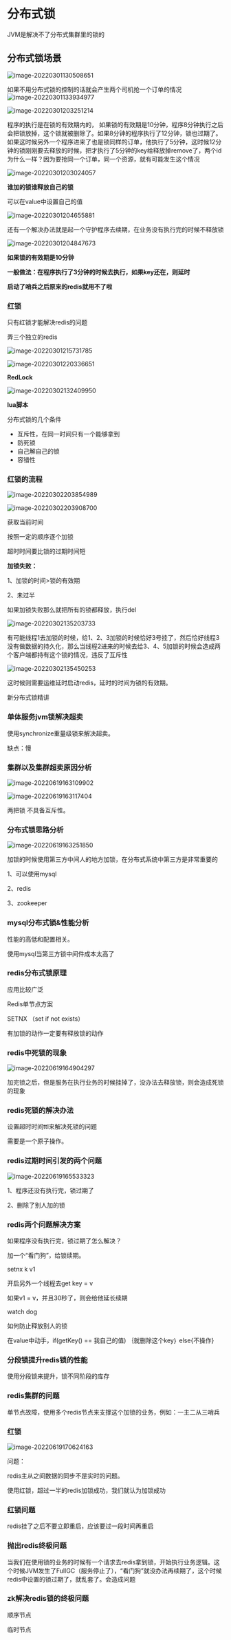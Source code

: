 # 分布式锁



JVM是解决不了分布式集群里的锁的



## 分布式锁场景

![image-20220301130508651](https://lyx-study-note-image.oss-cn-shenzhen.aliyuncs.com/img/image-20220301130508651.png)

如果不用分布式锁的控制的话就会产生两个司机抢一个订单的情况![image-20220301133934977](https://lyx-study-note-image.oss-cn-shenzhen.aliyuncs.com/img/image-20220301133934977.png)





![image-20220301203251214](https://lyx-study-note-image.oss-cn-shenzhen.aliyuncs.com/img/image-20220301203251214.png)



程序的执行是在锁的有效期内的， 如果锁的有效期是10分钟，程序8分钟执行之后会把锁放掉，这个锁就被删除了。如果8分钟的程序执行了12分钟，锁也过期了。如果这时候另外一个程序进来了也是锁同样的订单，他执行了5分钟，这时候12分钟的锁刚刚要去释放的时候，把才执行了5分钟的key给释放掉remove了，两个id为什么一样？因为要抢同一个订单，同一个资源，就有可能发生这个情况



![image-20220301203024057](https://lyx-study-note-image.oss-cn-shenzhen.aliyuncs.com/img/image-20220301203024057.png) 



**谁加的锁谁释放自己的锁**

可以在value中设置自己的值



![image-20220301204655881](https://lyx-study-note-image.oss-cn-shenzhen.aliyuncs.com/img/image-20220301204655881.png) 

还有一个解决办法就是起一个守护程序去续期，在业务没有执行完的时候不释放锁

![image-20220301204847673](https://lyx-study-note-image.oss-cn-shenzhen.aliyuncs.com/img/image-20220301204847673.png)

**如果锁的有效期是10分钟**

**一般做法：在程序执行了3分钟的时候去执行，如果key还在，则延时**

**启动了哨兵之后原来的redis就用不了啦**



### 红锁

只有红锁才能解决redis的问题

弄三个独立的redis

![image-20220301215731785](https://lyx-study-note-image.oss-cn-shenzhen.aliyuncs.com/img/image-20220301215731785.png) 

![image-20220301220336651](https://lyx-study-note-image.oss-cn-shenzhen.aliyuncs.com/img/image-20220301220336651.png) 

**RedLock**



![image-20220302132409950](https://lyx-study-note-image.oss-cn-shenzhen.aliyuncs.com/img/image-20220302132409950.png)

**lua脚本**



分布式锁的几个条件

- 互斥性，在同一时间只有一个能够拿到
- 防死锁
- 自己解自己的锁
- 容错性



### 红锁的流程

![image-20220302203854989](https://lyx-study-note-image.oss-cn-shenzhen.aliyuncs.com/img/image-20220302203854989.png)

![image-20220302203908700](https://lyx-study-note-image.oss-cn-shenzhen.aliyuncs.com/img/image-20220302203908700.png)

获取当前时间

按照一定的顺序逐个加锁

超时时间要比锁的过期时间短



**加锁失败：**

1、加锁的时间>锁的有效期

2、未过半

如果加锁失败那么就把所有的锁都释放，执行del

![image-20220302135203733](https://lyx-study-note-image.oss-cn-shenzhen.aliyuncs.com/img/image-20220302135203733.png)



有可能线程1去加锁的时候，给1、2、3加锁的时候恰好3号挂了，然后恰好线程3没有做数据的持久化，那么当线程2进来的时候去给3、4、5加锁的时候会造成两个客户端都持有这个锁的情况，违反了互斥性

![image-20220302135450253](https://lyx-study-note-image.oss-cn-shenzhen.aliyuncs.com/img/image-20220302135450253.png)

这时候则需要运维延时启动redis，延时的时间为锁的有效期。





新分布式锁精讲

### 单体服务jvm锁解决超卖

使用synchronize重量级锁来解决超卖。

缺点：慢



### 集群以及集群超卖原因分析

![image-20220619163109902](https://lyx-study-note-image.oss-cn-shenzhen.aliyuncs.com/img/image-20220619163109902.png) 

![image-20220619163117404](https://lyx-study-note-image.oss-cn-shenzhen.aliyuncs.com/img/image-20220619163117404.png) 

两把锁 不具备互斥性。



### 分布式锁思路分析

![image-20220619163251850](https://lyx-study-note-image.oss-cn-shenzhen.aliyuncs.com/img/image-20220619163251850.png)

加锁的时候使用第三方中间人的地方加锁，在分布式系统中第三方是非常重要的



1、可以使用mysql

2、redis

3、zookeeper





### mysql分布式锁&性能分析

性能的高低和配置相关。

使用mysql当第三方锁中间件成本太高了



### redis分布式锁原理

应用比较广泛

Redis单节点方案

SETNX （set if not exists）

有加锁的动作一定要有释放锁的动作





### redis中死锁的现象

![image-20220619164904297](https://lyx-study-note-image.oss-cn-shenzhen.aliyuncs.com/img/image-20220619164904297.png)

加完锁之后，但是服务在执行业务的时候挂掉了，没办法去释放锁，则会造成死锁的现象



### redis死锁的解决办法

设置超时时间ttl来解决死锁的问题

需要是一个原子操作。





### redis过期时间引发的两个问题

![image-20220619165533323](https://lyx-study-note-image.oss-cn-shenzhen.aliyuncs.com/img/image-20220619165533323.png) 

1、程序还没有执行完，锁过期了

2、删除了别人加的锁



### redis两个问题解决方案

 如果程序没有执行完，锁过期了怎么解决？

加一个“看门狗”，给锁续期。



setnx  k v1

开启另外一个线程去get key = v

如果v1 = v，并且30秒了，则会给他延长续期

watch dog



如何防止释放别人的锁

在value中动手，if(getKey() == 我自己的值) ｛就删除这个key｝ else{不操作}



### 分段锁提升redis锁的性能

使用分段锁来提升，锁不同阶段的库存



### redis集群的问题

单节点故障，使用多个redis节点来支撑这个加锁的业务，例如：一主二从三哨兵



### 红锁



![image-20220619170624163](https://lyx-study-note-image.oss-cn-shenzhen.aliyuncs.com/img/image-20220619170624163.png) 

问题：

redis主从之间数据的同步不是实时的问题。

使用红锁，超过一半的redis加锁成功，我们就认为加锁成功



### 红锁问题

redis挂了之后不要立即重启，应该要过一段时间再重启





### 抛出redis终极问题

当我们在使用锁的业务的时候有一个请求去redis拿到锁，开始执行业务逻辑。这个时候JVM发生了FullGC（服务停止了），“看门狗”就没办法再续期了，这个时候redis中设置的锁过期了，就乱套了。会造成问题



### zk解决redis锁的终极问题

顺序节点

临时节点
















































































































